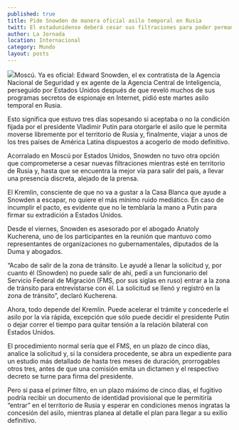 ```yaml
---
published: true
title: Pide Snowden de manera oficial asilo temporal en Rusia
twitt: El estadunidense deberá cesar sus filtraciones para poder permanecer en territorio ruso
author: La Jornada
location: Internacional
category: Mundo
layout: posts
---
```


![](http://i.imgur.com/06J3ckDm.jpg)Moscú. Ya es oficial: Edward Snowden, el ex contratista de la Agencia Nacional de Seguridad y ex agente de la Agencia Central de Inteligencia, perseguido por Estados Unidos después de que reveló muchos de sus programas secretos de espionaje en Internet, pidió este martes asilo temporal en Rusia.

Esto significa que estuvo tres días sopesando si aceptaba o no la condición fijada por el presidente Vladimir Putin para otorgarle el asilo que le permita moverse libremente por el territorio de Rusia y, finalmente, viajar a unos de los tres países de América Latina dispuestos a acogerlo de modo definitivo.

Acorralado en Moscú por Estados Unidos, Snowden no tuvo otra opción que comprometerse a cesar nuevas filtraciones mientras esté en territorio de Rusia y, hasta que se encuentra la mejor vía para salir del país, a llevar una presencia discreta, alejado de la prensa.

El Kremlin, consciente de que no va a gustar a la Casa Blanca que ayude a Snowden a escapar, no quiere el más mínimo ruido mediático. En caso de incumplir el pacto, es evidente que no le temblaría la mano a Putin para firmar su extradición a Estados Unidos.

Desde el viernes, Snowden es asesorado por el abogado Anatoly Kucherena, uno de los participantes en la reunión que mantuvo como representantes de organizaciones no gubernamentales, diputados de la Duma y abogados.

“Acabo de salir de la zona de tránsito. Le ayudé a llenar la solicitud y, por cuanto él (Snowden) no puede salir de ahí, pedí a un funcionario del Servicio Federal de Migración (FMS, por sus siglas en ruso) entrar a la zona de tránsito para entrevistarse con él. La solicitud se llenó y registró en la zona de tránsito”, declaró Kucherena.

Ahora, todo depende del Kremlin. Puede acelerar el trámite y concederle el asilo por la vía rápida, excepción que sólo puede decidir el presidente Putin o dejar correr el tiempo para quitar tensión a la relación bilateral con Estados Unidos.

El procedimiento normal sería que el FMS, en un plazo de cinco días, analice la solicitud y, si la considera procedente, se abra un expediente para un estudio más detallado de hasta tres meses de duración, prorrogables otros tres, antes de que una comisión emita un dictamen y el respectivo decreto se turne para firma del presidente.

Pero si pasa el primer filtro, en un plazo máximo de cinco días, el fugitivo podría recibir un documento de identidad provisional que le permitiría “entrar” en el territorio de Rusia y esperar en condiciones menos ingratas la concesión del asilo, mientras planea al detalle el plan para llegar a su exilio definitivo.
